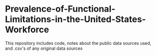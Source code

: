 # Prevalence-of-Functional-Limitations-in-the-United-States-Workforce
This repository includes code, notes about the public data sources used, and .csv's of any original data sources
